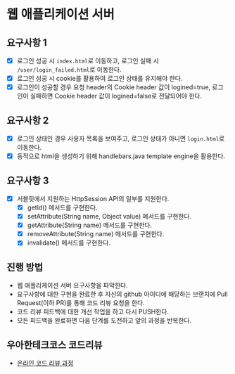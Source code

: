 # 웹 애플리케이션 서버

## 요구사항 1
- [x] 로그인 성공 시 `index.html`로 이동하고, 로그인 실패 시 `/user/login_failed.html`로 이동한다. 
- [x] 로그인 성공 시 cookie를 활용하여 로그인 상태를 유지해야 한다.
- [x] 로그인이 성공할 경우 요청 header의 Cookie header 값이 logined=true, 로그인이 실패하면 Cookie header 값이 logined=false로 전달되어야 한다.

## 요구사항 2
- [x] 로그인 상태인 경우 사용자 목록을 보여주고, 로그인 상태가 아니면 `login.html`로 이동한다.
- [x] 동적으로 html을 생성하기 위해 handlebars.java template engine을 활용한다.

## 요구사항 3
- [x] 서블릿에서 지원하는 HttpSession API의 일부를 지원한다.
    - [x] getId() 메서드를 구현한다.
    - [x] setAttribute(String name, Object value) 메서드를 구현한다.
    - [x] getAttribute(String name) 메서드를 구현한다.
    - [x] removeAttribute(String name) 메서드를 구현한다.
    - [x] invalidate() 메서드를 구현한다.

## 진행 방법
* 웹 애플리케이션 서버 요구사항을 파악한다.
* 요구사항에 대한 구현을 완료한 후 자신의 github 아이디에 해당하는 브랜치에 Pull Request(이하 PR)를 통해 코드 리뷰 요청을 한다.
* 코드 리뷰 피드백에 대한 개선 작업을 하고 다시 PUSH한다.
* 모든 피드백을 완료하면 다음 단계를 도전하고 앞의 과정을 반복한다.

## 우아한테크코스 코드리뷰
* [온라인 코드 리뷰 과정](https://github.com/woowacourse/woowacourse-docs/blob/master/maincourse/README.md)